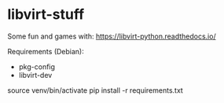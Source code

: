 # libvirt-stuff

Some fun and games with: https://libvirt-python.readthedocs.io/

Requirements (Debian):

- pkg-config
- libvirt-dev

source venv/bin/activate
pip install -r requirements.txt
